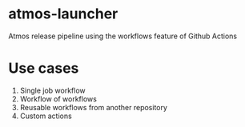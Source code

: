 # atmos-launcher
Atmos release pipeline using the workflows feature of Github Actions

# Use cases
1. Single job workflow
3. Workflow of workflows
2. Reusable workflows from another repository
4. Custom actions
